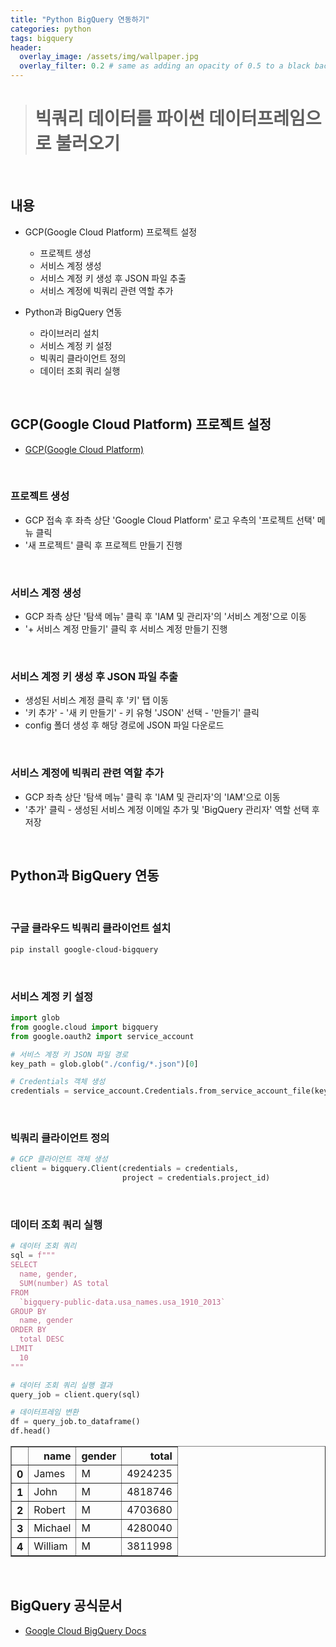 ```yaml
---
title: "Python BigQuery 연동하기"
categories: python
tags: bigquery
header:
  overlay_image: /assets/img/wallpaper.jpg
  overlay_filter: 0.2 # same as adding an opacity of 0.5 to a black background
---
```


> # 빅쿼리 데이터를 파이썬 데이터프레임으로 불러오기

<br>

## 내용

- GCP(Google Cloud Platform) 프로젝트 설정
    - 프로젝트 생성
    - 서비스 계정 생성
    - 서비스 계정 키 생성 후 JSON 파일 추출
    - 서비스 계정에 빅쿼리 관련 역할 추가


- Python과 BigQuery 연동
    - 라이브러리 설치
    - 서비스 계정 키 설정
    - 빅쿼리 클라이언트 정의
    - 데이터 조회 쿼리 실행
    
<br>

## GCP(Google Cloud Platform) 프로젝트 설정

- [GCP(Google Cloud Platform)](https://console.cloud.google.com/)

<br>

### 프로젝트 생성

- GCP 접속 후 좌측 상단 'Google Cloud Platform' 로고 우측의 '프로젝트 선택' 메뉴 클릭
- '새 프로젝트' 클릭 후 프로젝트 만들기 진행

<br>

### 서비스 계정 생성

- GCP 좌측 상단 '탐색 메뉴' 클릭 후 'IAM 및 관리자'의 '서비스 계정'으로 이동
- '+ 서비스 계정 만들기' 클릭 후 서비스 계정 만들기 진행

<br>

### 서비스 계정 키 생성 후 JSON 파일 추출

- 생성된 서비스 계정 클릭 후 '키' 탭 이동
- '키 추가' - '새 키 만들기' - 키 유형 'JSON' 선택 - '만들기' 클릭
- config 폴더 생성 후 해당 경로에 JSON 파일 다운로드

<br>

### 서비스 계정에 빅쿼리 관련 역할 추가

- GCP 좌측 상단 '탐색 메뉴' 클릭 후 'IAM 및 관리자'의 'IAM'으로 이동
- '추가' 클릭 - 생성된 서비스 계정 이메일 추가 및 'BigQuery 관리자' 역할 선택 후 저장

<br>

## Python과 BigQuery 연동

<br>

### 구글 클라우드 빅쿼리 클라이언트 설치

```bash
pip install google-cloud-bigquery
```

<br>

### 서비스 계정 키 설정


```python
import glob
from google.cloud import bigquery
from google.oauth2 import service_account

# 서비스 계정 키 JSON 파일 경로
key_path = glob.glob("./config/*.json")[0]

# Credentials 객체 생성
credentials = service_account.Credentials.from_service_account_file(key_path)
```

<br>

### 빅쿼리 클라이언트 정의


```python
# GCP 클라이언트 객체 생성
client = bigquery.Client(credentials = credentials, 
                         project = credentials.project_id)
```

<br>

### 데이터 조회 쿼리 실행


```python
# 데이터 조회 쿼리
sql = f"""
SELECT
  name, gender,
  SUM(number) AS total
FROM
  `bigquery-public-data.usa_names.usa_1910_2013`
GROUP BY
  name, gender
ORDER BY
  total DESC
LIMIT
  10
"""

# 데이터 조회 쿼리 실행 결과
query_job = client.query(sql)

# 데이터프레임 변환
df = query_job.to_dataframe()
df.head()
```




<div>
<style scoped>
    .dataframe tbody tr th:only-of-type {
        vertical-align: middle;
    }

    .dataframe tbody tr th {
        vertical-align: top;
    }

    .dataframe thead th {
        text-align: right;
    }
</style>
<table border="1" class="dataframe">
  <thead>
    <tr style="text-align: right;">
      <th></th>
      <th>name</th>
      <th>gender</th>
      <th>total</th>
    </tr>
  </thead>
  <tbody>
    <tr>
      <th>0</th>
      <td>James</td>
      <td>M</td>
      <td>4924235</td>
    </tr>
    <tr>
      <th>1</th>
      <td>John</td>
      <td>M</td>
      <td>4818746</td>
    </tr>
    <tr>
      <th>2</th>
      <td>Robert</td>
      <td>M</td>
      <td>4703680</td>
    </tr>
    <tr>
      <th>3</th>
      <td>Michael</td>
      <td>M</td>
      <td>4280040</td>
    </tr>
    <tr>
      <th>4</th>
      <td>William</td>
      <td>M</td>
      <td>3811998</td>
    </tr>
  </tbody>
</table>
</div>


<br>


## BigQuery 공식문서

- [Google Cloud BigQuery Docs](https://cloud.google.com/bigquery/docs?hl=ko#docs)
